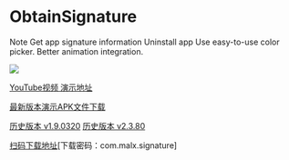 # ObtainSignature

Note Get app signature information Uninstall app Use easy-to-use color picker. Better animation integration.

<p align="left">
  <img src="https://github.com/malxt/ObtainSignature/blob/master/WechatQrcode_mini.gif">
</p>

[YouTube视频 演示地址](https://youtu.be/Y6_BGCnMb00)

[最新版本演示APK文件下载](https://github.com/malxt/ObtainSignature/releases/download/v2.3.80/obtain_signature_v2.3.80.apk)



[历史版本 v1.9.0320](https://github.com/malxue/ObtainSignature/releases/tag/1.9.0320_release)
[历史版本 v2.3.80](https://github.com/malxt/ObtainSignature/releases/tag/v2.3.80)

[扫码下载地址](https://www.pgyer.com/malt)[下载密码：com.malx.signature]
